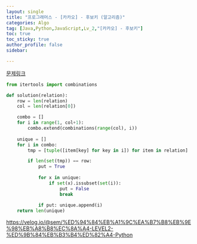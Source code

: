 ```yaml
---
layout: single
title: "프로그래머스 - [카카오] - 후보키 (알고리즘)"
categories: Algo
tag: [Java,Python,JavaScript,Lv_2,"[카카오] - 후보키"]
toc: true
toc_sticky: true
author_profile: false
sidebar:

---
```

[문제링크](https://school.programmers.co.kr/learn/courses/30/lessons/42890?language=python3)

```python
from itertools import combinations

def solution(relation):
    row = len(relation)
    col = len(relation[0])

    combo = []
    for i in range(1, col+1):
        combo.extend(combinations(range(col), i))
        
    unique = []
    for i in combo:
        tmp = [tuple([item[key] for key in i]) for item in relation]

        if len(set(tmp)) == row:  
            put = True
            
            for x in unique:
                if set(x).issubset(set(i)):
                    put = False
                    break
                    
            if put: unique.append(i)
    return len(unique)
```

https://velog.io/@sem/%ED%94%84%EB%A1%9C%EA%B7%B8%EB%9E%98%EB%A8%B8%EC%8A%A4-LEVEL2-%ED%9B%84%EB%B3%B4%ED%82%A4-Python